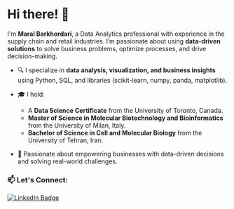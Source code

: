 # Hi there! 👋

I'm **Maral Barkhordari**, a Data Analytics professional with experience in the supply chain and retail industries. I’m passionate about using **data-driven solutions** to solve business problems, optimize processes, and drive decision-making.

- 🔍 I specialize in **data analysis, visualization, and business insights** using Python, SQL, and libraries (scikit-learn, numpy, panda, matplotlib).

- 🎓 I hold:
  - A **Data Science Certificate** from the University of Toronto, Canada.
  - **Master of Science in Molecular Biotechnology and Bioinformatics** from the University of Milan, Italy.
  - **Bachelor of Science in Cell and Molecular Biology** from the University of Tehran, Iran.
- 🌟 Passionate about empowering businesses with data-driven decisions and solving real-world challenges.


### 📫 Let's Connect:
[![LinkedIn Badge](https://img.shields.io/badge/LinkedIn-blue?style=for-the-badge&logo=linkedin&logoColor=white)](https://www.linkedin.com/in/maral-barkhordari)  
